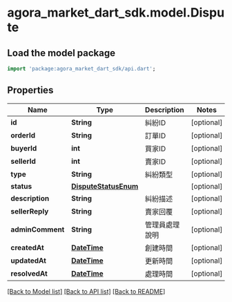 # agora_market_dart_sdk.model.Dispute

## Load the model package
```dart
import 'package:agora_market_dart_sdk/api.dart';
```

## Properties
Name | Type | Description | Notes
------------ | ------------- | ------------- | -------------
**id** | **String** | 糾紛ID | [optional] 
**orderId** | **String** | 訂單ID | [optional] 
**buyerId** | **int** | 買家ID | [optional] 
**sellerId** | **int** | 賣家ID | [optional] 
**type** | **String** | 糾紛類型 | [optional] 
**status** | [**DisputeStatusEnum**](DisputeStatusEnum.md) |  | [optional] 
**description** | **String** | 糾紛描述 | [optional] 
**sellerReply** | **String** | 賣家回覆 | [optional] 
**adminComment** | **String** | 管理員處理說明 | [optional] 
**createdAt** | [**DateTime**](DateTime.md) | 創建時間 | [optional] 
**updatedAt** | [**DateTime**](DateTime.md) | 更新時間 | [optional] 
**resolvedAt** | [**DateTime**](DateTime.md) | 處理時間 | [optional] 

[[Back to Model list]](../README.md#documentation-for-models) [[Back to API list]](../README.md#documentation-for-api-endpoints) [[Back to README]](../README.md)


